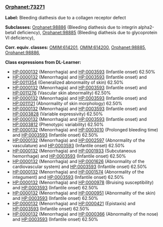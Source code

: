
### [Orphanet:73271](http://www.orpha.net/ORDO/Orphanet_73271)
**Label:** Bleeding diathesis due to a collagen receptor defect

**Subclasses:** [Orphanet:98886](http://www.orpha.net/ORDO/Orphanet_98886) (Bleeding diathesis due to integrin alpha2-beta1 deficiency), [Orphanet:98885](http://www.orpha.net/ORDO/Orphanet_98885) (Bleeding diathesis due to glycoprotein VI deficiency), 

**Corr. equiv. classes:** [OMIM:614201](http://purl.obolibrary.org/obo/OMIM_614201), [OMIM:614200](http://purl.obolibrary.org/obo/OMIM_614200), [Orphanet:98885](http://www.orpha.net/ORDO/Orphanet_98885), [Orphanet:98886](http://www.orpha.net/ORDO/Orphanet_98886), 

**Class expressions from DL-Learner:**

- [HP:0000132](http://purl.obolibrary.org/obo/HP_0000132) (Menorrhagia) and [HP:0003593](http://purl.obolibrary.org/obo/HP_0003593) (Infantile onset) 62.50%
- [HP:0000132](http://purl.obolibrary.org/obo/HP_0000132) (Menorrhagia) and [HP:0003593](http://purl.obolibrary.org/obo/HP_0003593) (Infantile onset) and [HP:0011354](http://purl.obolibrary.org/obo/HP_0011354) (Generalized abnormality of skin) 62.50%
- [HP:0000132](http://purl.obolibrary.org/obo/HP_0000132) (Menorrhagia) and [HP:0003593](http://purl.obolibrary.org/obo/HP_0003593) (Infantile onset) and [HP:0011276](http://purl.obolibrary.org/obo/HP_0011276) (Vascular skin abnormality) 62.50%
- [HP:0000132](http://purl.obolibrary.org/obo/HP_0000132) (Menorrhagia) and [HP:0003593](http://purl.obolibrary.org/obo/HP_0003593) (Infantile onset) and [HP:0011121](http://purl.obolibrary.org/obo/HP_0011121) (Abnormality of skin morphology) 62.50%
- [HP:0000132](http://purl.obolibrary.org/obo/HP_0000132) (Menorrhagia) and [HP:0003593](http://purl.obolibrary.org/obo/HP_0003593) (Infantile onset) and [HP:0003828](http://purl.obolibrary.org/obo/HP_0003828) (Variable expressivity) 62.50%
- [HP:0000132](http://purl.obolibrary.org/obo/HP_0000132) (Menorrhagia) and [HP:0003593](http://purl.obolibrary.org/obo/HP_0003593) (Infantile onset) and [HP:0003812](http://purl.obolibrary.org/obo/HP_0003812) (Phenotypic variability) 62.50%
- [HP:0000132](http://purl.obolibrary.org/obo/HP_0000132) (Menorrhagia) and [HP:0003010](http://purl.obolibrary.org/obo/HP_0003010) (Prolonged bleeding time) and [HP:0003593](http://purl.obolibrary.org/obo/HP_0003593) (Infantile onset) 62.50%
- [HP:0000132](http://purl.obolibrary.org/obo/HP_0000132) (Menorrhagia) and [HP:0002597](http://purl.obolibrary.org/obo/HP_0002597) (Abnormality of the vasculature) and [HP:0003593](http://purl.obolibrary.org/obo/HP_0003593) (Infantile onset) 62.50%
- [HP:0000132](http://purl.obolibrary.org/obo/HP_0000132) (Menorrhagia) and [HP:0001933](http://purl.obolibrary.org/obo/HP_0001933) (Subcutaneous hemorrhage) and [HP:0003593](http://purl.obolibrary.org/obo/HP_0003593) (Infantile onset) 62.50%
- [HP:0000132](http://purl.obolibrary.org/obo/HP_0000132) (Menorrhagia) and [HP:0001626](http://purl.obolibrary.org/obo/HP_0001626) (Abnormality of the cardiovascular system) and [HP:0003593](http://purl.obolibrary.org/obo/HP_0003593) (Infantile onset) 62.50%
- [HP:0000132](http://purl.obolibrary.org/obo/HP_0000132) (Menorrhagia) and [HP:0001574](http://purl.obolibrary.org/obo/HP_0001574) (Abnormality of the integument) and [HP:0003593](http://purl.obolibrary.org/obo/HP_0003593) (Infantile onset) 62.50%
- [HP:0000132](http://purl.obolibrary.org/obo/HP_0000132) (Menorrhagia) and [HP:0000978](http://purl.obolibrary.org/obo/HP_0000978) (Bruising susceptibility) and [HP:0003593](http://purl.obolibrary.org/obo/HP_0003593) (Infantile onset) 62.50%
- [HP:0000132](http://purl.obolibrary.org/obo/HP_0000132) (Menorrhagia) and [HP:0000951](http://purl.obolibrary.org/obo/HP_0000951) (Abnormality of the skin) and [HP:0003593](http://purl.obolibrary.org/obo/HP_0003593) (Infantile onset) 62.50%
- [HP:0000132](http://purl.obolibrary.org/obo/HP_0000132) (Menorrhagia) and [HP:0000421](http://purl.obolibrary.org/obo/HP_0000421) (Epistaxis) and [HP:0003593](http://purl.obolibrary.org/obo/HP_0003593) (Infantile onset) 62.50%
- [HP:0000132](http://purl.obolibrary.org/obo/HP_0000132) (Menorrhagia) and [HP:0000366](http://purl.obolibrary.org/obo/HP_0000366) (Abnormality of the nose) and [HP:0003593](http://purl.obolibrary.org/obo/HP_0003593) (Infantile onset) 62.50%


